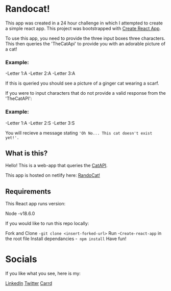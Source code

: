# Randocat!

This app was created in a 24 hour challenge in which I attempted to create a simple react app.
This project was bootstrapped with [Create React App](https://github.com/facebook/create-react-app).

To use this app, you need to provide the three input boxes three characters. This then queries the 'TheCatApi' to provide you with an adorable picture of a cat!

### Example:

-Letter 1:A
-Letter 2:A
-Letter 3:A

If this is queried you should see a picture of a ginger cat wearing a scarf.

If you were to input characters that do not provide a valid response from the 'TheCatAPI':

### Example:

-Letter 1:A
-Letter 2:S
-Letter 3:S

You will recieve a message stating `'Oh No... This cat doesn't exist yet!'.`

## What is this?

Hello! This is a web-app that queries the [CatAPI](https://thecatapi.com/).

This app is hosted on netlify here: [RandoCat!](https://randocat.moose17.dev/)

## Requirements
This React app runs version:

Node -v18.6.0

If you would like to run this repo locally:

Fork and Clone `-git clone <insert-forked-url>`
Run -`Create-react-app` in the root file
Install dependancies -` npm install`
Have fun!

# Socials

If you like what you see, here is my:

[LinkedIn](https://www.linkedin.com/in/tommybowden/)
[Twitter](https://twitter.com/Moooose17)
[Carrd](https://tom-moose.carrd.co/)

